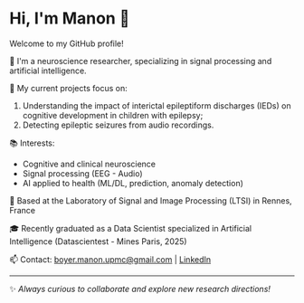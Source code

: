 # Hi, I'm Manon 👋

Welcome to my GitHub profile!

🔬 I'm a neuroscience researcher, specializing in signal processing and artificial intelligence.

🧠 My current projects focus on:
1. Understanding the impact of interictal epileptiform discharges (IEDs) on cognitive development in children with epilepsy;  
2. Detecting epileptic seizures from audio recordings.

📚 Interests:
- Cognitive and clinical neuroscience  
- Signal processing (EEG - Audio)  
- AI applied to health (ML/DL, prediction, anomaly detection)

📍 Based at the Laboratory of Signal and Image Processing (LTSI) in Rennes, France

🎓 Recently graduated as a Data Scientist specialized in Artificial Intelligence (Datascientest - Mines Paris, 2025)

📫 Contact: boyer.manon.upmc@gmail.com | [LinkedIn](https://www.linkedin.com/in/manonboyerphd/)

---

✨ *Always curious to collaborate and explore new research directions!*
